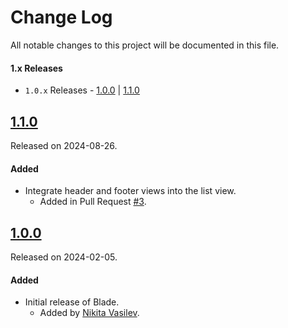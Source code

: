 # Change Log
All notable changes to this project will be documented in this file.

#### 1.x Releases
- `1.0.x` Releases - [1.0.0](#100) | [1.1.0](#110)

## [1.1.0](https://github.com/space-code/blade/releases/tag/1.1.0)
Released on 2024-08-26.

#### Added
- Integrate header and footer views into the list view.
  - Added in Pull Request [#3](https://github.com/space-code/blade/pull/3).

## [1.0.0](https://github.com/space-code/blade/releases/tag/1.0.0)
Released on 2024-02-05.

#### Added
- Initial release of Blade.
  - Added by [Nikita Vasilev](https://github.com/nik3212).
